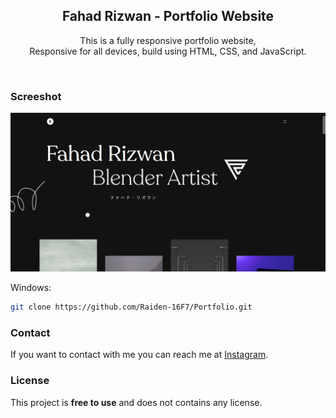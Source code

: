<div align="center">
  
  <h2 align="center">Fahad Rizwan - Portfolio Website</h2>

  This is a fully responsive portfolio website, <br />Responsive for all devices, build using HTML, CSS, and JavaScript.


</div>

<br />

### Screeshot

![Richard Ryan Desktop Demo](./readme-images/desktop.png "Desktop Demo")


Windows:

```bash
git clone https://github.com/Raiden-16F7/Portfolio.git
```

### Contact

If you want to contact with me you can reach me at [Instagram](https://www.instagram.com/fahadfr16/).

### License

This project is **free to use** and does not contains any license.

